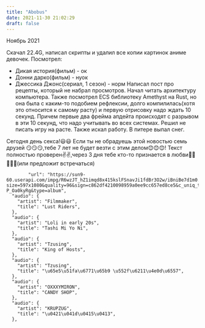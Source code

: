 ```yaml
---
title: "Abobus"
date: 2021-11-30 21:02:29
draft: false
---
```


Ноябрь 2021

Скачал 22.4G, написал скрипты и удалил все копии картинок аниме девочек.
Посмотрел:
- Дикая история(фильм) - ок
- Донни дарко(фильм) - нуок
- Джессика Джонс(сериал, 1 сезон) - норм
Написал пост про рецепты, который не набрал просмотров. Начал читать архитектуру компьютера. Также посмотрел ECS библиотеку Amethyst на Rust, но она была с каким-то подобием рефлексии, долго компилилась(хотя это относится к самому расту) и первую отрисовку надо ждать 10 секунд. Причем первые два фрейма апдейта происходят с разрывом в эти 10 секунд, что надо учитывать во всех системах. Решил не писать игру на расте. Также искал работу.
В питере выпал снег.

Сегодня день секса!😃😃 Если ты не обрадуешь этой новостью семь друзей 😏😏😏,тебе 7 лет не будет везти с этим делом😊😊😊! Текст полностью проверен✌✌,через 3 дня тебе кто-то признается в любви💜💘💘💞💖(или предложит встречаться)

            "url": "https://sun9-60.userapi.com/impg/R6wzJT_hZ1imqd8x415kslFSnavJi1fdBr3O2w/iBniBe7d1m0.jpg?size=597x1080&quality=96&sign=c862df4210098959a0ee9cc657ed8ce5&c_uniq_tag=DZAYINm7EkFp819DakgcX6FgHDwfemY5G-P_Oa0kyRg&type=album",
      "audio": {
        "artist": "Filmmaker",
        "title": "Lust Riders",
      },
      "audio": {
        "artist": "Loli in early 20s",
        "title": "Tashi Mi Yo Ni",
      },
      "audio": {
        "artist": "Tzusing",
        "title": "King of Hosts",
      },
      "audio": {
        "artist": "Tzusing",
        "title": "\u65e5\u51fa\u6771\u65b9 \u552f\u6211\u4e0d\u6557",
      },
      "audio": {
        "artist": "OXXXYMIRON",
        "title": "CANDY SHOP",
      },
      "audio": {
        "artist": "KRUPZUG",
        "title": "\u0421\u041d\u0415\u0413",
      },

